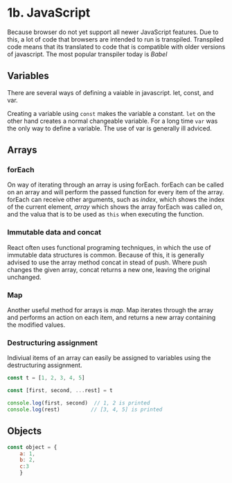 # 1b. JavaScript

Because browser do not yet support all newer JavaScript features. Due to this,
a lot of code that browsers are intended to run is transpiled. Transpiled code 
means that its translated to code that is compatible with older versions of 
javascript. The most popular transpiler today is *Babel*

## Variables

There are several ways of defining a vaiable in javascript. let, const, and var.

Creating a variable using ```const``` makes the variable a constant. ```let``` on
the other hand creates a normal changeable variable. For a long time ```var```
was the only way to define a variable. The use of var is generally ill adviced.

## Arrays

### forEach

On way of iterating through an array is using forEach. forEach can be called on
an array and will perform the passed function for every item of the array.
forEach can receive other arguments, such as *index*, which shows the index of
the current element, *array* which shows the array forEach was called on, and the
valua that is to be used as ```this``` when executing the function.

### Immutable data and concat

React often uses functional programing techniques, in which the use of immutable
data structures is common. Because of this, it is generally advised to use the 
array method concat in stead of push. Where push changes the given array, concat returns
a new one, leaving the original unchanged.  

### Map
Another useful method for arrays is *map*. Map iterates through the array and performs
an action on each item, and returns a new array containing the modified values.

### Destructuring assignment

Indiviual items of an array can easily be assigned to variables using the destructuring
assignment. 

```javascript
const t = [1, 2, 3, 4, 5]

const [first, second, ...rest] = t

console.log(first, second)  // 1, 2 is printed
console.log(rest)          // [3, 4, 5] is printed
```

## Objects

```javascript
const object = {
    a: 1,
    b: 2,
    c:3
    }
```
